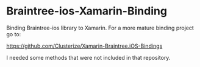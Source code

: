 # Braintree-ios-Xamarin-Binding
Binding Braintree-ios library to Xamarin. 
For a more mature binding project go to:

https://github.com/Clusterize/Xamarin-Braintree.iOS-Bindings

I needed some methods that were not included in that repository.
